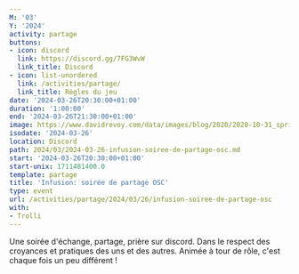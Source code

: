 ```yaml
---
M: '03'
Y: '2024'
activity: partage
buttons:
- icon: discord
  link: https://discord.gg/7FG3WvW
  link_title: Discord
- icon: list-unordered
  link: /activities/partage/
  link_title: Règles du jeu
date: '2024-03-26T20:30:00+01:00'
duration: '1:00:00'
end: '2024-03-26T21:30:00+01:00'
image: https://www.davidrevoy.com/data/images/blog/2020/2020-10-31_spritely_scene.jpg
isodate: '2024-03-26'
location: Discord
path: 2024/03/2024-03-26-infusion-soiree-de-partage-osc.md
start: '2024-03-26T20:30:00+01:00'
start-unix: 1711481400.0
template: partage
title: 'Infusion: soirée de partage OSC'
type: event
url: /activities/partage/2024/03/26/infusion-soiree-de-partage-osc
with:
- Trolli
---
```

Une soirée d&#39;échange, partage, prière sur discord. Dans le respect des croyances et pratiques des uns et des autres. Animée à tour de rôle, c&#39;est chaque fois un peu différent !